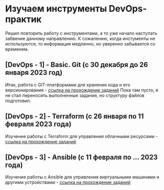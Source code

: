 Изучаем инструменты DevOps-практик
===

Решил повторить работу с инструментами, а то уже начало наступать забвение данному направлению.
К сожалению, когда инстументы не используются, то информация медленно, но уверенно забывается со временем.

**[DevOps - 1] - Basic. Git** (c 30 декабря до 26 января 2023 год)
---

Итак, работа с GIT-лпатформами для хранения кода и его версионирования - [ссылка на прохождение заданий](./git/README.md)
Пока там пусто, я не стал переносить выполненные задания, но структуру файлов подготовил.

**[DevOps - 2] - Terraform** (c 26 января по 11 февраля 2023 года)
---

Изучение работы с Terraform для управления облачными ресурсами - [ссылка на прохождение заданий](./terraform/README.md)

**[DevOps - 3] - Ansible** (с 11 февраля по ... 2023 года)
---

Изучение работы с Ansible для управления виртуальными машинами и другими устройствами - [ссылка на прохождение заданий](./ansible/README.md)
